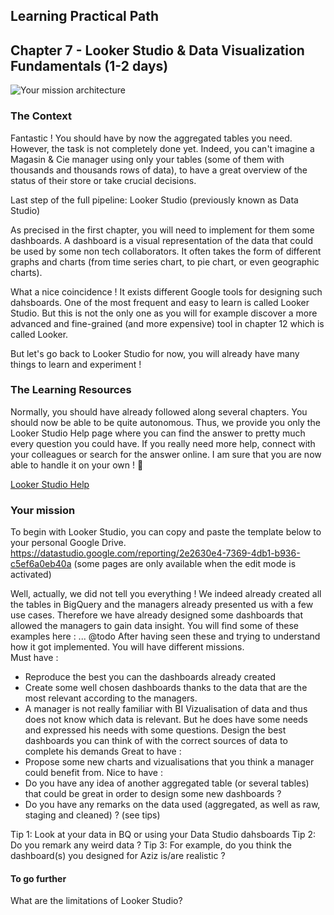## Learning Practical Path 

## Chapter 7 - Looker Studio & Data Visualization Fundamentals (1-2 days)

![Your mission architecture](img/architecture_datastudio.png)

### The Context

Fantastic ! You should have by now the aggregated tables you need. However, the task is not completely done yet. Indeed, you can't imagine a Magasin & Cie manager using only your tables (some of them with thousands and thousands rows of data), to have a great overview of the status of their store or take crucial decisions. 

Last step of the full pipeline: Looker Studio (previously known as Data Studio)

As precised in the first chapter, you will need to implement for them some dashboards. A dashboard is a visual representation of the data that could be used by some non tech collaborators. It often takes the form of different graphs and charts (from time series chart, to pie chart, or even geographic charts).

What a nice coincidence ! It exists different Google tools for designing such dahsboards. One of the most frequent and easy to learn is called Looker Studio. But this is not the only one as you will for example discover a more advanced and fine-grained (and more expensive) tool in chapter 12 which is called Looker.

But let's go back to Looker Studio for now, you will already have many things to learn and experiment !

### The Learning Resources

Normally, you should have already followed along several chapters. You should now be able to be quite autonomous.
Thus, we provide you only the Looker Studio Help page where you can find the answer to pretty much every question you could have. If you really need more help, connect with your colleagues or search for the answer online. I am sure that you are now able to handle it on your own ! 💪

[Looker Studio Help](https://support.google.com/looker-studio/)


### Your mission

To begin with Looker Studio, you can copy and paste the template below to your personal Google Drive.
https://datastudio.google.com/reporting/2e2630e4-7369-4db1-b936-c5ef6a0eb40a
(some pages are only available when the edit mode is activated)

Well, actually, we did not tell you everything ! We indeed already created all the tables in BigQuery and the managers already presented us with a few use cases. Therefore we have already designed some dashboards that allowed the managers to gain data insight. You will find some of these examples here : ... @todo
After having seen these and trying to understand how it got implemented. You will have different missions.  
Must have :  
- Reproduce the best you can the dashboards already created  
- Create some well chosen dashboards thanks to the data that are the most relevant according to the managers.
- A manager is not really familiar with BI Vizualisation of data and thus does not know which data is relevant. But he does have some needs and expressed his needs with some questions. Design the best dashboards you can think of with the correct sources of data to complete his demands
Great to have :  
- Propose some new charts and vizualisations that you think a manager could benefit from.
Nice to have :  
- Do you have any idea of another aggregated table (or several tables) that could be great in order to design some new dashboards ?
- Do you have any remarks on the data used (aggregated, as well as raw, staging and cleaned) ? (see tips)

Tip 1: Look at your data in BQ or using your Data Studio dahsboards
Tip 2: Do you remark any weird data ?
Tip 3: For example, do you think the dashboard(s) you designed for Aziz is/are realistic ?


#### To go further

What are the limitations of Looker Studio? 

